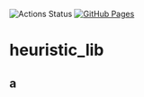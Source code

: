 ![Actions Status](https://github.com/theory-and-me/heuristic_lib/workflows/verify/badge.svg)
[![GitHub Pages](https://img.shields.io/static/v1?label=GitHub+Pages&message=+&color=brightgreen&logo=github)](https://theory-and-me.github.io/heuristic_lib/)

# heuristic_lib
## a